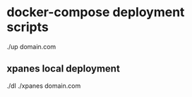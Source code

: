 # docker-compose deployment scripts

./up domain.com

## xpanes local deployment

./dl ./xpanes domain.com

